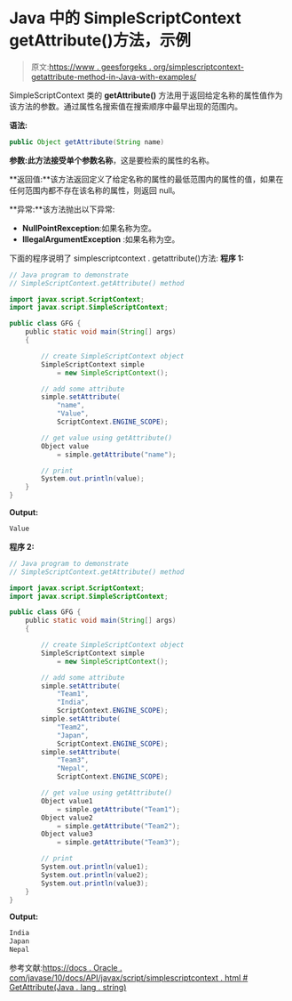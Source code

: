 # Java 中的 SimpleScriptContext getAttribute()方法，示例

> 原文:[https://www . geesforgeks . org/simplescriptcontext-getattribute-method-in-Java-with-examples/](https://www.geeksforgeeks.org/simplescriptcontext-getattribute-method-in-java-with-examples/)

SimpleScriptContext 类的 **getAttribute()** 方法用于返回给定名称的属性值作为该方法的参数。通过属性名搜索值在搜索顺序中最早出现的范围内。

**语法:**

```java
public Object getAttribute(String name)

```

**参数:**此方法接受单个参数**名称**，这是要检索的属性的名称。

**返回值:**该方法返回定义了给定名称的属性的最低范围内的属性的值，如果在任何范围内都不存在该名称的属性，则返回 null。

**异常:**该方法抛出以下异常:

*   **NullPointRexception**:如果名称为空。
*   **IllegalArgumentException** :如果名称为空。

下面的程序说明了 simplescriptcontext . getattribute()方法:
**程序 1:**

```java
// Java program to demonstrate
// SimpleScriptContext.getAttribute() method

import javax.script.ScriptContext;
import javax.script.SimpleScriptContext;

public class GFG {
    public static void main(String[] args)
    {

        // create SimpleScriptContext object
        SimpleScriptContext simple
            = new SimpleScriptContext();

        // add some attribute
        simple.setAttribute(
            "name",
            "Value",
            ScriptContext.ENGINE_SCOPE);

        // get value using getAttribute()
        Object value
            = simple.getAttribute("name");

        // print
        System.out.println(value);
    }
}
```

**Output:**

```java
Value

```

**程序 2:**

```java
// Java program to demonstrate
// SimpleScriptContext.getAttribute() method

import javax.script.ScriptContext;
import javax.script.SimpleScriptContext;

public class GFG {
    public static void main(String[] args)
    {

        // create SimpleScriptContext object
        SimpleScriptContext simple
            = new SimpleScriptContext();

        // add some attribute
        simple.setAttribute(
            "Team1",
            "India",
            ScriptContext.ENGINE_SCOPE);
        simple.setAttribute(
            "Team2",
            "Japan",
            ScriptContext.ENGINE_SCOPE);
        simple.setAttribute(
            "Team3",
            "Nepal",
            ScriptContext.ENGINE_SCOPE);

        // get value using getAttribute()
        Object value1
            = simple.getAttribute("Team1");
        Object value2
            = simple.getAttribute("Team2");
        Object value3
            = simple.getAttribute("Team3");

        // print
        System.out.println(value1);
        System.out.println(value2);
        System.out.println(value3);
    }
}
```

**Output:**

```java
India
Japan
Nepal

```

参考文献:[https://docs . Oracle . com/javase/10/docs/API/javax/script/simplescriptcontext . html # GetAttribute(Java . lang . string)](https://docs.oracle.com/javase/10/docs/api/javax/script/SimpleScriptContext.html#getAttribute(java.lang.String))
